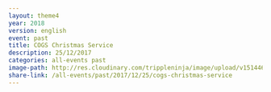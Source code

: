 ```yaml
---
layout: theme4
year: 2018
version: english
event: past
title: COGS Christmas Service
description: 25/12/2017
categories: all-events past
image-path: http://res.cloudinary.com/trippleninja/image/upload/v1514464675/Christmas%20Day%20Service%2017/christmas1.jpg
share-link: /all-events/past/2017/12/25/cogs-christmas-service
---
```


